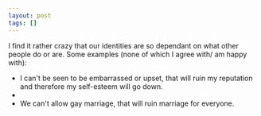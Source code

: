 ```yaml
---
layout: post
tags: []
---
```

I find it rather crazy that our&nbsp;identities&nbsp;are so&nbsp;dependant on what other people do or are. Some examples (none of which I agree&nbsp;with/ am happy with):<div><ul><li>I can't be seen to be embarrassed or upset, that will ruin my reputation and therefore my self-esteem will go down.</li><li><br></li><li>We can't allow gay marriage, that will ruin marriage for everyone.<br></li></ul></div>

